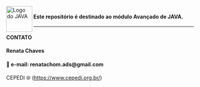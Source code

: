 <img src="https://brandslogos.com/wp-content/uploads/images/java-logo-1.png" alt="Logo do JAVA" width="70" height="70" align="left"> 


#### Este repositório é destinado ao módulo Avançado de JAVA.


<hr>
<h4>CONTATO</h4>

<h4> Renata Chaves</h4>
<h4>📧 e-mail: renatachom.ads@gmail.com</h4>

CEPEDI 🌐 (https://www.cepedi.org.br/)
